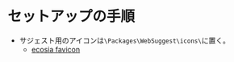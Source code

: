 # セットアップの手順

- サジェスト用のアイコンは`\Packages\WebSuggest\icons\`に置く。
  - [ecosia favicon](https://www.ecosia.org/favicon.ico)